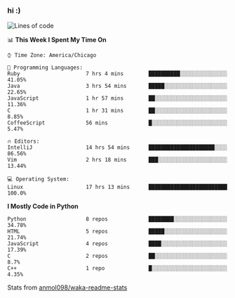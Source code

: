 ### hi :)

<!--START_SECTION:waka-->
![Lines of code](https://img.shields.io/badge/From%20Hello%20World%20I%27ve%20Written-792196%20lines%20of%20code-blue)

📊 **This Week I Spent My Time On** 

```text
⌚︎ Time Zone: America/Chicago

💬 Programming Languages: 
Ruby                     7 hrs 4 mins        ██████████░░░░░░░░░░░░░░░   41.05% 
Java                     3 hrs 54 mins       █████░░░░░░░░░░░░░░░░░░░░   22.65% 
JavaScript               1 hr 57 mins        ██░░░░░░░░░░░░░░░░░░░░░░░   11.36% 
C                        1 hr 31 mins        ██░░░░░░░░░░░░░░░░░░░░░░░   8.85% 
CoffeeScript             56 mins             █░░░░░░░░░░░░░░░░░░░░░░░░   5.47%

🔥 Editors: 
IntelliJ                 14 hrs 54 mins      █████████████████████░░░░   86.56% 
Vim                      2 hrs 18 mins       ███░░░░░░░░░░░░░░░░░░░░░░   13.44%

💻 Operating System: 
Linux                    17 hrs 13 mins      █████████████████████████   100.0%

```

**I Mostly Code in Python** 

```text
Python                   8 repos             ████████░░░░░░░░░░░░░░░░░   34.78% 
HTML                     5 repos             █████░░░░░░░░░░░░░░░░░░░░   21.74% 
JavaScript               4 repos             ████░░░░░░░░░░░░░░░░░░░░░   17.39% 
C                        2 repos             ██░░░░░░░░░░░░░░░░░░░░░░░   8.7% 
C++                      1 repo              █░░░░░░░░░░░░░░░░░░░░░░░░   4.35%

```



<!--END_SECTION:waka-->

Stats from [anmol098/waka-readme-stats](https://github.com/anmol098/waka-readme-stats)